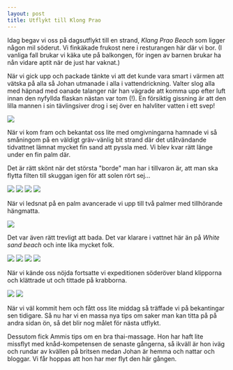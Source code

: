 ```yaml
---
layout: post
title: Utflykt till Klong Prao
---
```


Idag begav vi oss på dagsutflykt till en strand, _Klang Prao Beach_ som ligger någon mil söderut. Vi finkäkade frukost nere i resturangen här där vi bor. (I vanliga fall brukar vi käka ute på balkongen, för ingen av barnen brukar ha nån vidare aptit när de just har vaknat.)

När vi gick upp och packade tänkte vi att det kunde vara smart i värmen att vätska på alla så Johan utmanade i alla i vattendrickning. Valter slog alla med häpnad med oanade talanger när han vägrade att komma upp efter luft innan den nyfyllda flaskan nästan var tom (!). En försiktig gissning är att den lilla mannen i sin tävlingsiver drog i sej över en halvliter vatten i ett svep!

<a href="/images/2012-01-26/IMG_1261.JPG"><img src="/images/2012-01-26/thumbnails/IMG_1261.JPG" /></a>

När vi kom fram och bekantat oss lite med omgivningarna hamnade vi så småningom på en väldigt gräv-vänlig bit strand där det utåtvändande tidvattnet lämnat mycket fin sand att pyssla med. Vi blev kvar rätt länge under en fin palm där. 

Det är rätt skönt när det största "borde" man har i tillvaron är, att man ska flytta filten till skuggan igen för att solen rört sej...

<a href="/images/2012-01-26/IMG_1263.JPG"><img src="/images/2012-01-26/thumbnails/IMG_1263.JPG" /></a>
<a href="/images/2012-01-26/IMG_1269.JPG"><img src="/images/2012-01-26/thumbnails/IMG_1269.JPG" /></a>
<a href="/images/2012-01-26/IMG_1273.JPG"><img src="/images/2012-01-26/thumbnails/IMG_1273.JPG" /></a>
<a href="/images/2012-01-26/IMG_1276.JPG"><img src="/images/2012-01-26/thumbnails/IMG_1276.JPG" /></a>

När vi ledsnat på en palm avancerade vi upp till två palmer med tillhörande hängmatta.

<a href="/images/2012-01-26/IMG_1281.JPG"><img src="/images/2012-01-26/thumbnails/IMG_1281.JPG" /></a>

Det var även rätt trevligt att bada. Det var klarare i vattnet här än på _White sand beach_ och inte lika mycket folk.

<a href="/images/2012-01-26/IMG_1286.JPG"><img src="/images/2012-01-26/thumbnails/IMG_1286.JPG" /></a>
<a href="/images/2012-01-26/IMG_1291.JPG"><img src="/images/2012-01-26/thumbnails/IMG_1291.JPG" /></a>
<a href="/images/2012-01-26/IMG_1301.JPG"><img src="/images/2012-01-26/thumbnails/IMG_1301.JPG" /></a>
<a href="/images/2012-01-26/IMG_1327.JPG"><img src="/images/2012-01-26/thumbnails/IMG_1327.JPG" /></a>

När vi kände oss nöjda fortsatte vi expeditionen söderöver bland klipporna och klättrade ut och tittade på krabborna.

<a href="/images/2012-01-26/IMG_1331.JPG"><img src="/images/2012-01-26/thumbnails/IMG_1331.JPG" /></a>
<a href="/images/2012-01-26/IMG_1335.JPG"><img src="/images/2012-01-26/thumbnails/IMG_1335.JPG" /></a>

När vi väl kommit hem och fått oss lite middag så träffade vi på bekantingar sen tidigare. Så nu har vi en massa nya tips om saker man kan titta på på andra sidan ön, så det blir nog målet för nästa utflykt.

Dessutom fick Ammis tips om en bra thai-massage. Hon har haft lite missflyt med knåd-kompetensen de senaste gångerna, så ikväll är hon iväg och rundar av kvällen på britsen medan Johan är hemma och nattar och bloggar. Vi får hoppas att hon har mer flyt den här gången.

